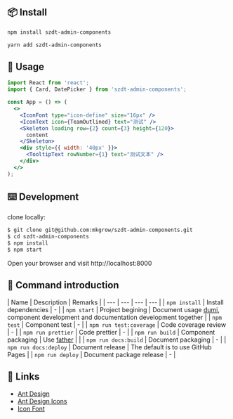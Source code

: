 ## 📦 Install

```bash
npm install szdt-admin-components
```

```bash
yarn add szdt-admin-components
```

## 🔨 Usage

```jsx
import React from 'react';
import { Card, DatePicker } from 'szdt-admin-components';

const App = () => (
  <>
    <IconFont type="icon-define" size="16px" />
    <IconText icon={TeamOutlined} text="测试" />
    <Skeleton loading row={2} count={3} height={120}>
      content
    </Skeleton>
    <div style={{ width: '40px' }}>
      <TooltipText rowNumber={1} text="测试文本" />
    </div>
  </>
);
```

## ⌨️ Development

clone locally:

```bash
$ git clone git@github.com:mkgrow/szdt-admin-components.git
$ cd szdt-admin-components
$ npm install
$ npm start
```

Open your browser and visit http://localhost:8000

## 🤖 Command introduction

| Name | Description | Remarks |
| --- | --- | --- | --- |
| `npm install` | Install dependencies | - |
| `npm start` | Project begining | Document usage [dumi](https://github.com/umijs/dumi), component development and documentation development together |
| `npm test` | Component test | - |
| `npm run test:coverage` | Code coverage review | - |
| `npm run prettier` | Code prettier | - |
| `npm run build` | Component packaging | Use [father](https://github.com/umijs/father) |  |
| `npm run docs:build` | Document packaging | - |
| `npm run docs:deploy` | Document release | The default is to use GitHub Pages |
| `npm run deploy` | Document package release | - |

## 🔗 Links

- [Ant Design](https://ant.design/)
- [Ant Design Icons](https://github.com/ant-design/ant-design-icons)
- [Icon Font](https://www.iconfont.cn/)
